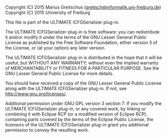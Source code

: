 Copyright (C) 2015 Marius Greitschus (greitsch@informatik.uni-freiburg.de)
Copyright (C) 2015 University of Freiburg

This file is part of the ULTIMATE ICFGSerializer plug-in.

The ULTIMATE ICFGSerializer plug-in is free software: you can redistribute it and/or modify
it under the terms of the GNU Lesser General Public License as published
by the Free Software Foundation, either version 3 of the License, or
(at your option) any later version.

The ULTIMATE ICFGSerializer plug-in is distributed in the hope that it will be useful,
but WITHOUT ANY WARRANTY; without even the implied warranty of
MERCHANTABILITY or FITNESS FOR A PARTICULAR PURPOSE.  See the
GNU Lesser General Public License for more details.

You should have received a copy of the GNU Lesser General Public License
along with the ULTIMATE ICFGSerializer plug-in. If not, see <http://www.gnu.org/licenses/>.

Additional permission under GNU GPL version 3 section 7:
If you modify the ULTIMATE ICFGSerializer plug-in, or any covered work, by linking
or combining it with Eclipse RCP (or a modified version of Eclipse RCP), 
containing parts covered by the terms of the Eclipse Public License, the 
licensors of the ULTIMATE ICFGSerializer plug-in grant you additional permission 
to convey the resulting work.
